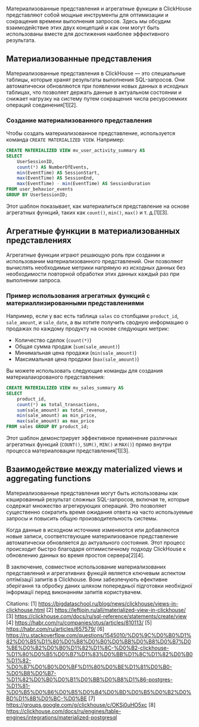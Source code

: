 Материализованные представления и агрегатные функции в ClickHouse представляют собой мощные инструменты для оптимизации и сокращения времени выполнения запросов. Здесь мы обсудим взаимодействие этих двух концепций и как они могут быть использованы вместе для достижения наиболее эффективного результата.

## Материализованные представления

Материализованные представления в ClickHouse — это специальные таблицы, которые хранят результаты выполнения SQL-запросов. Они автоматически обновляются при появлении новых данных в исходных таблицах, что позволяет держать данные в актуальном состоянии и снижает нагрузку на систему путем сокращения числа ресурсоемких операций соединения[1][2].

### Создание материализованного представления

Чтобы создать материализованное представление, используется команда `CREATE MATERIALIZED VIEW`. Например:

```sql
CREATE MATERIALIZED VIEW mv_user_activity_summary AS 
SELECT 
    UserSessionID, 
    count(*) AS NumberOfEvents, 
    min(EventTime) AS SessionStart, 
    max(EventTime) AS SessionEnd, 
    max(EventTime) - min(EventTime) AS SessionDuration 
FROM user_behavior_events 
GROUP BY UserSessionID;
```

Этот шаблон показывает, как материалиться представление на основе агрегатных функций, таких как `count()`, `min()`, `max()` и т. д.[1][3].

## Агрегатные функции в материализованных представлениях

Агрегатные функции играют решающую роль при создании и использовании материализованного представлений. Они позволяют вычислять необходимые метрики напрямую из исходных данных без необходимости повторной обработки этих данных каждый раз при выполнении запроса.

### Пример использования агрегатных функций с материаллизированными представлениями

Например, если у вас есть таблица `sales` со столбцами `product_id`, `sale_amount`, и `sale_date`, а вы хотите получить сводную информацию о продажах по каждому продукту на основе следующих метрик:

- Количество сделок (`count(*)`)
- Общая сумма продаж (`sum(sale_amount)`)
- Минимальная цена продажи (`min(sale_amount)`)
- Максимальная цена продажи (`max(sale_amount)`)

Вы можете использовать следующие команды для создания материалаизрованого представления:

```sql
CREATE MATERIALIZED VIEW mv_sales_summary AS 
SELECT 
    product_id,
    count(*) as total_transactions,
    sum(sale_amount) as total_revenue,
    min(sale_amount) as min_price,
    max(sale_amount) as max_price
FROM sales GROUP BY product_id;
```

Этот шаблон демонстрирует эффективное применение различных агрегатных функций (`COUNT()`, `SUM()`, `MIN()` и `MAX()`) прямо внутри процесса материаловации представления[1][3].

## Взаимодействие между materialized views и aggregating functions

Материализованные представления могут быть использованы как кэшированный результат сложных SQL-запросов, включая те, которые содержат множество агрегирующих операций. Это позволяет существенно сократить время ожидания ответа на часто используемые запросы и повысить общую производительность системы.

Когда данные в исходном источнике изменяются или добавляются новые записи, соответствующее материлизованое представление автоматически обновляется до актуального состояния. Этот процесс происходит быстро благодаря оптимистичному подходу ClickHouse к обновлению данных во время простоя сервера[2][4].

В заключение, совместное использование материализованих представлений и агрегативних функцій является ключевым аспектом оптімізації запитів в Clickhouse. Вони забезпечують ефективне зберігання та обробку даних шляхом попередньої підготовки необхідної інформації перед виконанням запитів користувачем.

Citations:
[1] https://bigdataschool.ru/blog/news/clickhouse/views-in-clickhouse.html
[2] https://leftjoin.ru/all/materialized-view-in-clickhouse/
[3] https://clickhouse.com/docs/ru/sql-reference/statements/create/view
[4] https://habr.com/ru/companies/otus/articles/810113/
[5] https://habr.com/ru/articles/657579/
[6] https://ru.stackoverflow.com/questions/1545010/%D0%9C%D0%B0%D1%82%D0%B5%D1%80%D0%B8%D0%B0%D0%BB%D0%B8%D0%B7%D0%BE%D0%B2%D0%B0%D1%82%D1%8C-%D0%B2-clickhouse-%D1%80%D0%B5%D0%B7%D1%83%D0%BB%D1%8C%D1%82%D0%B0%D1%82-%D0%B7%D0%B0%D0%BF%D1%80%D0%BE%D1%81%D0%B0-%D0%B8%D0%B7-%D1%82%D0%B0%D0%B1%D0%BB%D0%B8%D1%86-postgres-%D1%81-%D0%B5%D0%B6%D0%B5%D0%B4%D0%BD%D0%B5%D0%B2%D0%BD%D1%8B%D0%BC-%D0%BE
[7] https://groups.google.com/g/clickhouse/c/OKSj0uHO5xc
[8] https://clickhouse.com/docs/ru/engines/table-engines/integrations/materialized-postgresql